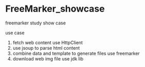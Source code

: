 # FreeMarker_showcase
freemarker study show case

use case

1. fetch web content use HttpClient
2. use jsoup to parse html content
3. combine data and template to generate files use freemarker
4. download web img file use jdk lib
